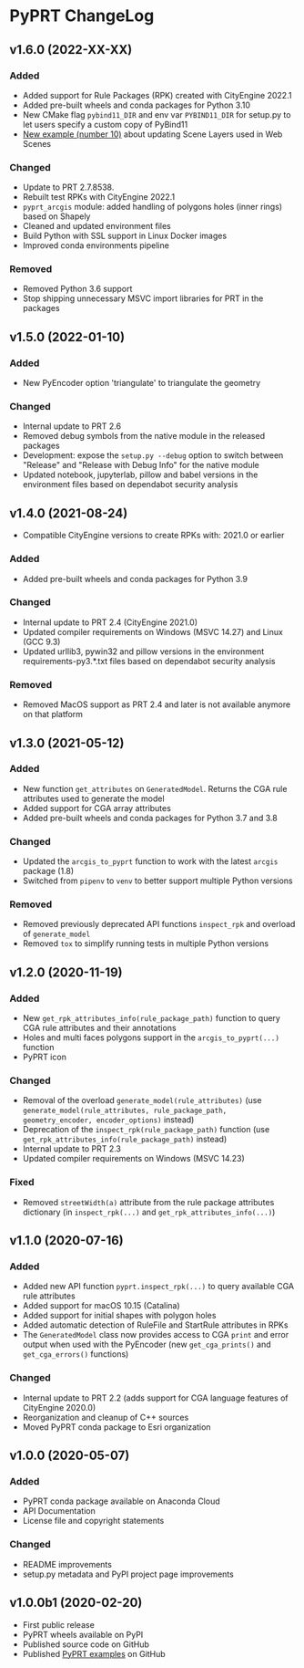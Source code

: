 # PyPRT ChangeLog

## v1.6.0 (2022-XX-XX)

### Added
* Added support for Rule Packages (RPK) created with CityEngine 2022.1
* Added pre-built wheels and conda packages for Python 3.10
* New CMake flag `pybind11_DIR` and env var `PYBIND11_DIR` for setup.py to let users specify a custom copy of PyBind11
* [New example (number 10)](https://github.com/esri/pyprt-examples) about updating Scene Layers used in Web Scenes

### Changed
* Update to PRT 2.7.8538.
* Rebuilt test RPKs with CityEngine 2022.1
* `pyprt_arcgis` module: added handling of polygons holes (inner rings) based on Shapely
* Cleaned and updated environment files
* Build Python with SSL support in Linux Docker images
* Improved conda environments pipeline

### Removed
* Removed Python 3.6 support
* Stop shipping unnecessary MSVC import libraries for PRT in the packages

## v1.5.0 (2022-01-10)

### Added
* New PyEncoder option 'triangulate' to triangulate the geometry

### Changed
* Internal update to PRT 2.6
* Removed debug symbols from the native module in the released packages
* Development: expose the `setup.py --debug` option to switch between "Release" and "Release with Debug Info" for the native module
* Updated notebook, jupyterlab, pillow and babel versions in the environment files based on dependabot security analysis

## v1.4.0 (2021-08-24)

* Compatible CityEngine versions to create RPKs with: 2021.0 or earlier

### Added
* Added pre-built wheels and conda packages for Python 3.9

### Changed
* Internal update to PRT 2.4 (CityEngine 2021.0)
* Updated compiler requirements on Windows (MSVC 14.27) and Linux (GCC 9.3)
* Updated urllib3, pywin32 and pillow versions in the environment requirements-py3.*.txt files based on dependabot security analysis

### Removed
* Removed MacOS support as PRT 2.4 and later is not available anymore on that platform

## v1.3.0 (2021-05-12)

### Added
* New function `get_attributes` on `GeneratedModel`. Returns the CGA rule attributes used to generate the model
* Added support for CGA array attributes
* Added pre-built wheels and conda packages for Python 3.7 and 3.8

### Changed
* Updated the `arcgis_to_pyprt` function to work with the latest `arcgis` package (1.8)
* Switched from `pipenv` to `venv` to better support multiple Python versions

### Removed
* Removed previously deprecated API functions `inspect_rpk` and overload of `generate_model`
* Removed `tox` to simplify running tests in multiple Python versions

## v1.2.0 (2020-11-19)

### Added
* New `get_rpk_attributes_info(rule_package_path)` function to query CGA rule attributes and their annotations
* Holes and multi faces polygons support in the `arcgis_to_pyprt(...)` function
* PyPRT icon

### Changed
* Removal of the overload `generate_model(rule_attributes)` (use `generate_model(rule_attributes, rule_package_path, geometry_encoder, encoder_options)` instead)
* Deprecation of the `inspect_rpk(rule_package_path)` function (use `get_rpk_attributes_info(rule_package_path)` instead)
* Internal update to PRT 2.3
* Updated compiler requirements on Windows (MSVC 14.23)

### Fixed
* Removed `streetWidth(a)` attribute from the rule package attributes dictionary (in `inspect_rpk(...)` and `get_rpk_attributes_info(...)`)

## v1.1.0 (2020-07-16)

### Added
* Added new API function `pyprt.inspect_rpk(...)` to query available CGA rule attributes
* Added support for macOS 10.15 (Catalina)
* Added support for initial shapes with polygon holes
* Added automatic detection of RuleFile and StartRule attributes in RPKs
* The `GeneratedModel` class now provides access to CGA `print` and error output when used with the PyEncoder (new `get_cga_prints()` and `get_cga_errors()` functions)

### Changed
* Internal update to PRT 2.2 (adds support for CGA language features of CityEngine 2020.0)
* Reorganization and cleanup of C++ sources
* Moved PyPRT conda package to Esri organization

## v1.0.0 (2020-05-07)

### Added

* PyPRT conda package available on Anaconda Cloud
* API Documentation
* License file and copyright statements

### Changed

* README improvements
* setup.py metadata and PyPI project page improvements

## v1.0.0b1 (2020-02-20)

* First public release
* PyPRT wheels available on PyPI
* Published source code on GitHub
* Published [PyPRT examples](https://github.com/Esri/pyprt-examples) on GitHub
